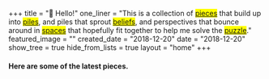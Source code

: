 +++
title = "👋 Hello!"
one_liner = "This is a collection of <mark><a href='/pieces'>pieces</a></mark> that build up into <mark><a href='/piles'>piles</a></mark>, and piles that sprout <mark><a href='/beliefs'>beliefs</a></mark>, and perspectives that bounce around in <mark><a href='/spaces'>spaces</a></mark> that hopefully fit together to help me solve the <mark><a href='/puzzle'>puzzle</a></mark>."
featured_image = ""
created_date = "2018-12-20"
date = "2018-12-20"
show_tree = true
hide_from_lists = true
layout = "home"
+++

#### Here are some of the latest pieces.
